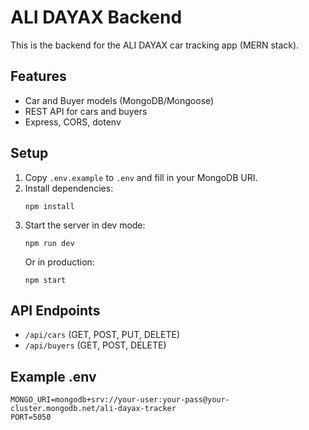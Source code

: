 # ALI DAYAX Backend

This is the backend for the ALI DAYAX car tracking app (MERN stack).

## Features
- Car and Buyer models (MongoDB/Mongoose)
- REST API for cars and buyers
- Express, CORS, dotenv

## Setup
1. Copy `.env.example` to `.env` and fill in your MongoDB URI.
2. Install dependencies:
   ```
   npm install
   ```
3. Start the server in dev mode:
   ```
   npm run dev
   ```
   Or in production:
   ```
   npm start
   ```

## API Endpoints
- `/api/cars` (GET, POST, PUT, DELETE)
- `/api/buyers` (GET, POST, DELETE)

## Example .env
```
MONGO_URI=mongodb+srv://your-user:your-pass@your-cluster.mongodb.net/ali-dayax-tracker
PORT=5050
``` 